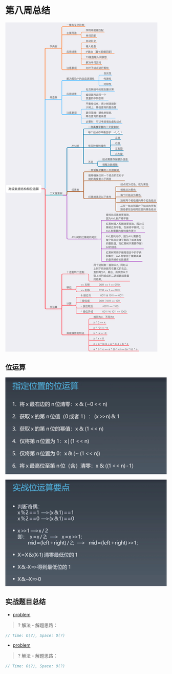 # 第八周总结


![](Week8-MindMap.png)



## 位运算

![](bits-1.jpg)

![](bits-2.jpg)




## 实战题目总结



- [problem](link)


> ? 解法 - 解题思路：


``` swift
// Time: O(?), Space: O(?)

```




- [problem](link)


> ? 解法 - 解题思路：


``` swift
// Time: O(?), Space: O(?)

```